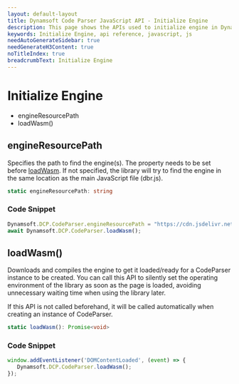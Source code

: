 ```yaml
---
layout: default-layout
title: Dynamsoft Code Parser JavaScript API - Initialize Engine
description: This page shows the APIs used to initialize engine in Dynamsoft Code Parser JavaScript SDK.
keywords: Initialize Engine, api reference, javascript, js
needAutoGenerateSidebar: true
needGenerateH3Content: true
noTitleIndex: true
breadcrumbText: Initialize Engine
---
```


# Initialize Engine

* engineResourcePath
* loadWasm()


## engineResourcePath

Specifies the path to find the engine(s). The property needs to be set before [loadWasm](#loadwasm). If not specified, the library will try to find the engine in the same location as the main JavaScript file (dbr.js).

```typescript
static engineResourcePath: string
```

### Code Snippet

```js
Dynamsoft.DCP.CodeParser.engineResourcePath = "https://cdn.jsdelivr.net/npm/dynamsoft-javascript-codeparser@1.0.1/dist/";
await Dynamsoft.DCP.CodeParser.loadWasm();
```

## loadWasm()

Downloads and compiles the engine to get it loaded/ready for a CodeParser instance to be created. You can call this API to silently set the operating environment of the library as soon as the page is loaded, avoiding unnecessary waiting time when using the library later.

If this API is not called beforehand, it will be called automatically when creating an instance of CodeParser.

```typescript
static loadWasm(): Promise<void>
```

### Code Snippet

```js
window.addEventListener('DOMContentLoaded', (event) => {
   Dynamsoft.DCP.CodeParser.loadWasm();
});
```
